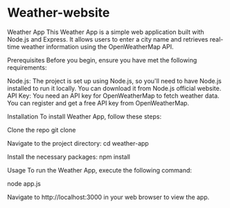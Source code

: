 # Weather-website
Weather App
This Weather App is a simple web application built with Node.js and Express. It allows users to enter a city name and retrieves real-time weather information using the OpenWeatherMap API.

Prerequisites
Before you begin, ensure you have met the following requirements:

Node.js: The project is set up using Node.js, so you'll need to have Node.js installed to run it locally. You can download it from Node.js official website.
API Key: You need an API key for OpenWeatherMap to fetch weather data. You can register and get a free API key from OpenWeatherMap.

Installation
To install Weather App, follow these steps:

Clone the repo
git clone 

Navigate to the project directory:
cd weather-app

Install the necessary packages:
npm install

Usage
To run the Weather App, execute the following command:

node app.js

Navigate to http://localhost:3000 in your web browser to view the app.
